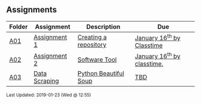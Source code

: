 ## Assignments
| Folder | Assignment | Description | Due|
 | ------------|------------|------------|------------|
 | [A01](https://github.com/rugbyprof/4883-Software-Tools/tree/master/Assignments/A01) | [ Assignment 1 ](https://github.com/rugbyprof/4883-Software-Tools/tree/master/Assignments/A01) | [ Creating a repository](https://github.com/rugbyprof/4883-Software-Tools/tree/master/Assignments/A01) | [January 16<sup>th</sup> by Classtime](https://github.com/rugbyprof/4883-Software-Tools/tree/master/Assignments/A01) |
 | [A02](https://github.com/rugbyprof/4883-Software-Tools/tree/master/Assignments/A02) | [ Assignment 2 ](https://github.com/rugbyprof/4883-Software-Tools/tree/master/Assignments/A02) | [ Software Tool](https://github.com/rugbyprof/4883-Software-Tools/tree/master/Assignments/A02) | [January 16<sup>th</sup> by classtime.](https://github.com/rugbyprof/4883-Software-Tools/tree/master/Assignments/A02) |
 | [A03](https://github.com/rugbyprof/4883-Software-Tools/tree/master/Assignments/A03) | [ Data Scraping ](https://github.com/rugbyprof/4883-Software-Tools/tree/master/Assignments/A03) | [ Python Beautiful Soup](https://github.com/rugbyprof/4883-Software-Tools/tree/master/Assignments/A03) | [TBD](https://github.com/rugbyprof/4883-Software-Tools/tree/master/Assignments/A03) |

<sup>Last Updated: 2019-01-23 (Wed @ 12:55)</sup>